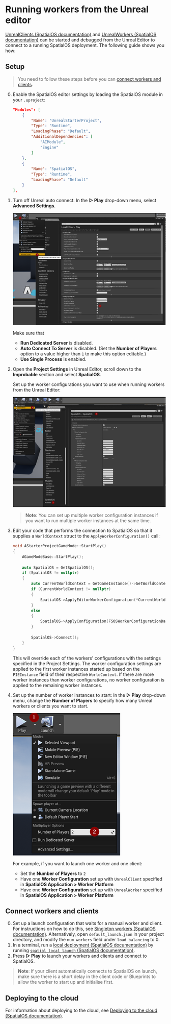 # Running workers from the Unreal editor

[UnrealClients (SpatialOS documentation)](https://docs.improbable.io/reference/12.2/shared/glossary#client-worker) and [UnrealWorkers (SpatialOS documentation)](https://docs.improbable.io/reference/12.2/shared/glossary#managed-worker-server-side-worker)
can be started and debugged from the Unreal Editor to connect to a running SpatialOS deployment. The following guide shows you how:

## Setup

> You need to follow these steps before you can
[connect workers and clients](#connect-workers-and-clients).

0. Enable the SpatialOS editor settings by loading the SpatialOS module in your `.uproject`:

    ```json
    "Modules": [
        {
            "Name": "UnrealStarterProject",
            "Type": "Runtime",
            "LoadingPhase": "Default",
            "AdditionalDependencies": [
                "AIModule",
                "Engine"
            ]
        },
        {
            "Name": "SpatialOS",
            "Type": "Runtime",
            "LoadingPhase": "Default"
        }
    ],
    ```

0. Turn off Unreal auto connect: In the **▷ Play** drop-down menu, select **Advanced Settings**.

    ![Set value of a property](../assets/editorsettings/unrealspatialoseditorsettings2.png)

    Make sure that 
    - **Run Dedicated Server** is disabled.
    - **Auto Connect To Server** is disabled. (Set the **Number of Players** option to a value higher than `1` to make this option editable.)
    - **Use Single Process** is enabled.

0. Open the **Project Settings** in Unreal Editor, scroll down to the **Improbable** section
and select **SpatialOS**.

    Set up the worker configurations you want to use when running workers from the Unreal Editor:

    ![Set value of a property](../assets/editorsettings/unrealspatialoseditorsettings1.png)

    > __Note__: You can set up multiple worker configuration instances if you want to run multiple worker instances at the same time.

0. Edit your code that performs the connection to SpatialOS so that it supplies a `WorldContext` struct to
the `ApplyWorkerConfiguration()` call:

    ```cpp
    void AStarterProjectGameMode::StartPlay()
    {
        AGameModeBase::StartPlay();

        auto SpatialOS = GetSpatialOS();
        if (SpatialOS != nullptr)
        {
            auto CurrentWorldContext = GetGameInstance()->GetWorldContext();
            if (CurrentWorldContext != nullptr)
            {
                SpatialOS->ApplyEditorWorkerConfiguration(*CurrentWorldContext);
            }
            else
            {
                SpatialOS->ApplyConfiguration(FSOSWorkerConfigurationData());
            }

            SpatialOS->Connect();
        }
    }
    ```

    This will override each of the workers' configurations with the settings specified in the Project Settings.
    The worker configuration settings are applied to the first worker instances started up based on the `PIEInstance` field of their respective `WorldContext`. 
    If there are more worker instances than worker configurations, no worker configuration is applied to the remaining worker instances.

0. Set up the number of worker instances to start: In the **▷ Play** drop-down menu, change the **Number of Players** to
specify how many Unreal workers or clients you want to start. 

    ![Set value of a property](../assets/editorsettings/unrealspatialoseditorsettings3.png)

    For example, if you want to launch one worker and one client:
    * Set the **Number of Players** to `2`
    * Have one **Worker Configuration** set up with `UnrealClient` specified in **SpatialOS Application > Worker Platform**
    * Have one **Worker Configuration** set up with `UnrealWorker` specified in **SpatialOS Application > Worker Platform**

## Connect workers and clients

0. Set up a launch configuration that waits for a manual worker and client. For instructions on how to do this,
see [Singleton workers (SpatialOS documentation)](https://docs.improbable.io/reference/12.2/shared/worker-configuration/loadbalancer-config#singleton-workers). Alternatively,
open `default_launch.json` in your project directory, and modify the `num_workers` field under
`load_balancing` to 0.
0. In a terminal, run a [local deployment (SpatialOS documentation)](https://docs.improbable.io/reference/12.2/shared/glossary#local-deployment) by
running [`spatial local launch` (SpatialOS documentation)](https://docs.improbable.io/reference/12.2/shared/spatial-cli/spatial-local-launch).
0. Press **▷ Play** to launch your workers and clients and connect to SpatialOS.

> __Note__: If your client automatically connects to SpatialOS on launch, make sure there is a short
delay in the client code or Blueprints to allow the worker to start up and initialise first.

## Deploying to the cloud

For information about deploying to the cloud, see [Deploying to the cloud (SpatialOS documentation)](https://docs.improbable.io/reference/12.2/shared/deploy/deploy-cloud).
